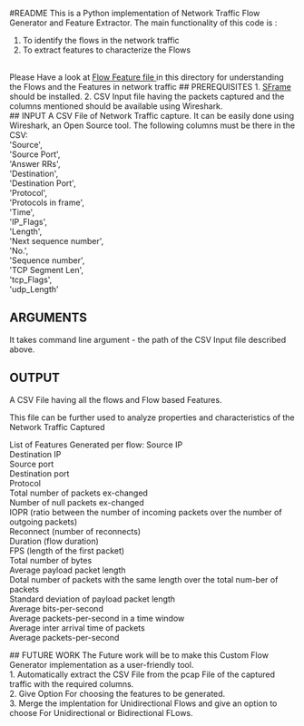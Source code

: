 #README
This is a Python implementation of Network Traffic Flow Generator and Feature Extractor. The main functionality of this code is : <br>
1. To identify the flows in the network traffic <br>
2. To extract features to characterize the Flows
<br>
<a> Please Have a look at <a href = "https://github.com/hmishra2250/BTP/blob/master/Custom%20Flow%20Generator/FlowBasedFeatures.txt">Flow Feature file </a> in this directory for understanding the Flows and the Features in network traffic</a>
## PREREQUISITES
1. <a href="https://github.com/turi-code/SFrame">SFrame</a> should be installed.
2. CSV Input file having the packets captured and the columns mentioned should be available using Wireshark.<br>
## INPUT
A CSV File of Network Traffic capture. It can be easily done using Wireshark, an Open Source tool. The following columns must be there in the CSV: <br>
     'Source',<br>
     'Source Port',<br>
     'Answer RRs',<br>
     'Destination',<br>
     'Destination Port',<br>
     'Protocol',<br>
     'Protocols in frame',<br>
     'Time',<br>
     'IP_Flags',<br>
     'Length',<br>
     'Next sequence number',<br>
     'No.',<br>
     'Sequence number',<br>
     'TCP Segment Len',<br>
     'tcp_Flags',<br>
     'udp_Length'
     
 ## ARGUMENTS
 It takes command line argument - the path of the CSV Input file described above.
 ## OUTPUT
 <p>A CSV File having all the flows and Flow based Features. </p>
 <p>This file can be further used to analyze properties and characteristics of the Network Traffic Captured</p>
 <p>List of Features Generated per flow: 
Source IP<br>
Destination IP<br>
Source port<br>
Destination port<br>
Protocol<br>
Total number of packets ex-changed<br>
Number of null packets ex-changed<br>
IOPR (ratio between the number of incoming packets over the number of outgoing packets)<br>
Reconnect (number of reconnects)<br>
Duration (flow duration)<br>
FPS (length of the first packet)<br>
Total number of bytes<br>
Average payload packet length<br>
Dotal number of packets with the same length over the total num-ber of packets<br>
Standard deviation of payload packet length<br>
Average bits-per-second<br>
Average packets-per-second in a time window<br>
Average inter arrival time of packets<br>
Average packets-per-second<br>
 </p>
 ## FUTURE WORK
 The Future work will be to make this Custom Flow Generator implementation as a user-friendly tool.<br>
 1. Automatically extract the CSV File from the pcap File of the captured traffic with the required columns.<br>
 2. Give Option For choosing the features to be generated. <br>
 3. Merge the implentation for Unidirectional Flows and give an option to choose For Unidirectional or Bidirectional FLows.<br>
 
 
 
 
